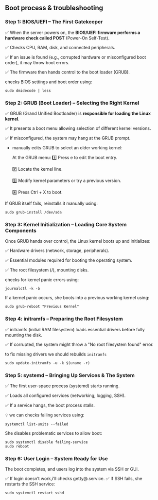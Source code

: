 ## Boot process & troubleshooting

### Step 1: BIOS/UEFI – The First Gatekeeper

✅ When the server powers on, the **BIOS/UEFI firmware performs a hardware check called POST** (Power-On Self-Test).

✅ Checks CPU, RAM, disk, and connected peripherals.

✅ If an issue is found (e.g., corrupted hardware or misconfigured boot order), it may throw boot errors. 

✅ The firmware then hands control to the boot loader (GRUB).

checks BIOS settings and boot order using:

```
sudo dmidecode | less
```

### Step 2: GRUB (Boot Loader) – Selecting the Right Kernel

✅ GRUB (Grand Unified Bootloader) is **responsible for loading the Linux kernel**. 

✅ It presents a boot menu allowing selection of different kernel versions. 

✅ If misconfigured, the system may hang at the GRUB prompt.

* manually edits GRUB to select an older working kernel:
  
  At the GRUB menu: 1️⃣ Press e to edit the boot entry.

   2️⃣ Locate the kernel line.

  3️⃣ Modify kernel parameters or try a previous version.

  4️⃣ Press Ctrl + X to boot.

If GRUB itself fails, reinstalls it manually using:
```
sudo grub-install /dev/sda
```

### Step 3: Kernel Initialization – Loading Core System Components

Once GRUB hands over control, the Linux kernel boots up and initializes:

✅ Hardware drivers (network, storage, peripherals).

✅ Essential modules required for booting the operating system. 

✅ The root filesystem (/), mounting disks.

checks for kernel panic errors using:
```
journalctl -k -b
```
If a kernel panic occurs, she boots into a previous working kernel using:
```
sudo grub-reboot "Previous Kernel"
```

### Step 4: initramfs – Preparing the Root Filesystem

 ✅ initramfs (initial RAM filesystem) loads essential drivers before fully mounting the disk.
 
 ✅ If corrupted, the system might throw a "No root filesystem found" error.

to fix missing drivers we should rebuilds `initramfs` 
```
sudo update-initramfs -u -k $(uname -r)
```
### Step 5: systemd – Bringing Up Services & The System

 ✅ The first user-space process (systemd) starts running.
 
 ✅ Loads all configured services (networking, logging, SSH).
 
 ✅ If a service hangs, the boot process stalls.

💡 we can  checks failing services using:

```
systemctl list-units --failed
```
She disables problematic services to allow boot:

```
sudo systemctl disable failing-service
sudo reboot
```

### Step 6: User Login – System Ready for Use

The boot completes, and users log into the system via SSH or GUI.

✅ If login doesn’t work,i'll checks getty@.service. ✅ If SSH fails, she restarts the SSH service:

```
sudo systemctl restart sshd
```
